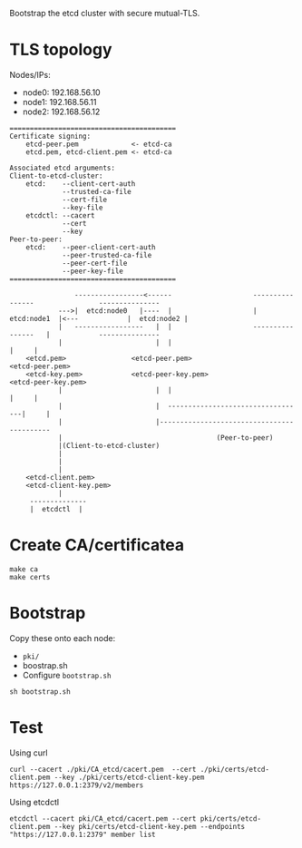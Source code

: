 Bootstrap the etcd cluster with secure mutual-TLS. 

# TLS topology

Nodes/IPs:

- node0: 192.168.56.10
- node1: 192.168.56.11
- node2: 192.168.56.12

```
=========================================
Certificate signing:
    etcd-peer.pem             <- etcd-ca
    etcd.pem, etcd-client.pem <- etcd-ca

Associated etcd arguments:
Client-to-etcd-cluster:
    etcd:    --client-cert-auth 
             --trusted-ca-file 
             --cert-file 
             --key-file
    etcdctl: --cacert
             --cert
             --key
Peer-to-peer:
    etcd:    --peer-client-cert-auth
             --peer-trusted-ca-file
             --peer-cert-file
             --peer-key-file
=========================================

                -----------------<------                    ----------------                ---------------
            --->|  etcd:node0   |----  |                    |  etcd:node1  |<---            |  etcd:node2 |
            |   -----------------	|  |                    ----------------   |            ---------------
            |                       |  |                                 |     |
    <etcd.pem>	              <etcd-peer.pem>                        <etcd-peer.pem>
    <etcd-key.pem>            <etcd-peer-key.pem>                    <etcd-peer-key.pem>
            |                       |  |                                 |     |
            |                       |  ----------------------------------|     |
            |                       |-------------------------------------------
            |					                   (Peer-to-peer)
            |(Client-to-etcd-cluster)
            |
            |
            |
    <etcd-client.pem>
    <etcd-client-key.pem>
			|
     --------------
     |	etcdctl  |

```

# Create CA/certificatea

```Shell=
make ca
make certs
```

# Bootstrap

Copy these onto each node:

- `pki/`
- boostrap.sh
- Configure `bootstrap.sh`

```
sh bootstrap.sh
```

# Test

Using curl

```shell=
curl --cacert ./pki/CA_etcd/cacert.pem  --cert ./pki/certs/etcd-client.pem --key ./pki/certs/etcd-client-key.pem https://127.0.0.1:2379/v2/members
```

Using etcdctl

```
etcdctl --cacert pki/CA_etcd/cacert.pem --cert pki/certs/etcd-client.pem --key pki/certs/etcd-client-key.pem --endpoints "https://127.0.0.1:2379" member list
```
